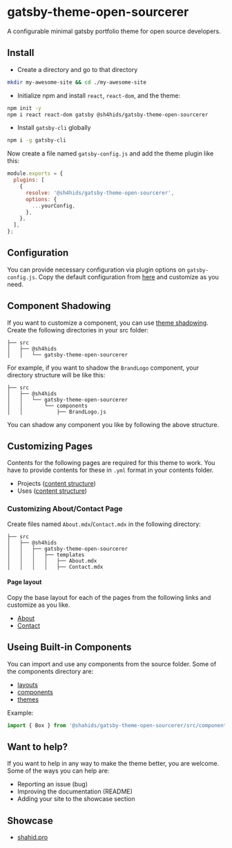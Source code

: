 # gatsby-theme-open-sourcerer

A configurable minimal gatsby portfolio theme for open source developers.

## Install

- Create a directory and go to that directory

```bash
mkdir my-awesome-site && cd ./my-awesome-site
```

- Initialize npm and install `react`, `react-dom`, and the theme:

```bash
npm init -y
npm i react react-dom gatsby @sh4hids/gatsby-theme-open-sourcerer
```

- Install `gatsby-cli` globally

```bash
npm i -g gatsby-cli
```

Now create a file named `gatsby-config.js` and add the theme plugin like this:

```javascript
module.exports = {
  plugins: [
    {
      resolve: '@sh4hids/gatsby-theme-open-sourcerer',
      options: {
        ...yourConfig,
      },
    },
  ],
};
```

## Configuration

You can provide necessary configuration via plugin options on `gatsby-config.js`. Copy the default configuration from [here](https://github.com/sh4hids/gatsby-theme-open-sourcerer/blob/main/src/config/index.js) and customize as you need.

## Component Shadowing

If you want to customize a component, you can use [theme shadowing](https://www.gatsbyjs.com/docs/how-to/plugins-and-themes/shadowing/). Create the following directories in your src folder:

```
├── src
│   ├── @sh4hids
│   │   └── gatsby-theme-open-sourcerer
```

For example, if you want to shadow the `BrandLogo` component, your directory structure will be like this:

```
├── src
│   ├── @sh4hids
│   │   └── gatsby-theme-open-sourcerer
│   │       └── components
│   │           ├── BrandLogo.js
```

You can shadow any component you like by following the above structure.

## Customizing Pages

Contents for the following pages are required for this theme to work. You have to provide contents for these in `.yml` format in your contents folder.

- Projects ([content structure](https://github.com/sh4hids/gatsby-theme-open-sourcerer/blob/main/contents/projects.yml))
- Uses ([content structure](https://github.com/sh4hids/gatsby-theme-open-sourcerer/blob/main/contents/uses.yml))

### Customizing About/Contact Page

Create files named `About.mdx`/`Contact.mdx` in the following directory:

```
├── src
│   ├── @sh4hids
│   │   ├── gatsby-theme-open-sourcerer
│   │   │   ├── templates
│   │   │   │   ├── About.mdx
│   │   │   │   ├── Contact.mdx
```

#### Page layout

Copy the base layout for each of the pages from the following links and customize as you like.

- [About](https://raw.githubusercontent.com/sh4hids/gatsby-theme-open-sourcerer/main/src/templates/About.mdx)
- [Contact](https://raw.githubusercontent.com/sh4hids/gatsby-theme-open-sourcerer/main/src/templates/Contact.mdx)

## Useing Built-in Components

You can import and use any components from the source folder. Some of the components directory are:

- [layouts]()
- [components]()
- [themes]()

Example:

```javascript
import { Box } from '@shahids/gatsby-theme-open-sourcerer/src/components';
```

## Want to help?

If you want to help in any way to make the theme better, you are welcome. Some of the ways you can help are:

- Reporting an issue (bug)
- Improving the documentation (README)
- Adding your site to the showcase section

## Showcase

- [shahid.pro](https://shahid.pro)
